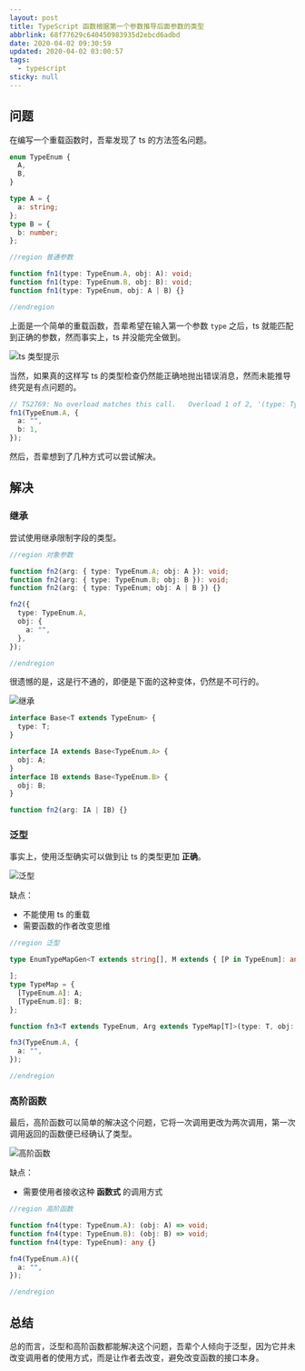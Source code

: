```yaml
---
layout: post
title: TypeScript 函数根据第一个参数推导后面参数的类型
abbrlink: 68f77629c640450983935d2ebcd6adbd
date: 2020-04-02 09:30:59
updated: 2020-04-02 03:00:57
tags:
  - typescript
sticky: null
---
```


## 问题

在编写一个重载函数时，吾辈发现了 ts 的方法签名问题。

```ts
enum TypeEnum {
  A,
  B,
}

type A = {
  a: string;
};
type B = {
  b: number;
};

//region 普通参数

function fn1(type: TypeEnum.A, obj: A): void;
function fn1(type: TypeEnum.B, obj: B): void;
function fn1(type: TypeEnum, obj: A | B) {}

//endregion
```

上面是一个简单的重载函数，吾辈希望在输入第一个参数 `type` 之后，ts 就能匹配到正确的参数，然而事实上，ts 并没能完全做到。

![ts 类型提示](https://cdn.jsdelivr.net/gh/rxliuli/img-bed/20200402140820.png)

当然，如果真的这样写 ts 的类型检查仍然能正确地抛出错误消息，然而未能推导终究是有点问题的。

```ts
// TS2769: No overload matches this call.   Overload 1 of 2, '(type: TypeEnum.A, obj: A): void', gave the following error.     Argument of type '{ a: string; b: number; }' is not assignable to parameter of type 'A'.       Object literal may only specify known properties, and 'b' does not exist in type 'A'.   Overload 2 of 2, '(type: TypeEnum.B, obj: B): void', gave the following error.     Argument of type 'TypeEnum.A' is not assignable to parameter of type 'TypeEnum.B'
fn1(TypeEnum.A, {
  a: "",
  b: 1,
});
```

然后，吾辈想到了几种方式可以尝试解决。

## 解决

### 继承

尝试使用继承限制字段的类型。

```ts
//region 对象参数

function fn2(arg: { type: TypeEnum.A; obj: A }): void;
function fn2(arg: { type: TypeEnum.B; obj: B }): void;
function fn2(arg: { type: TypeEnum; obj: A | B }) {}

fn2({
  type: TypeEnum.A,
  obj: {
    a: "",
  },
});

//endregion
```

很遗憾的是，这是行不通的，即便是下面的这种变体，仍然是不可行的。

![继承](https://cdn.jsdelivr.net/gh/rxliuli/img-bed/20200402145908.png)

```ts
interface Base<T extends TypeEnum> {
  type: T;
}

interface IA extends Base<TypeEnum.A> {
  obj: A;
}
interface IB extends Base<TypeEnum.B> {
  obj: B;
}

function fn2(arg: IA | IB) {}
```

### 泛型

事实上，使用泛型确实可以做到让 ts 的类型更加 **正确**。

![泛型](https://cdn.jsdelivr.net/gh/rxliuli/img-bed/20200402145745.png)

缺点：

- 不能使用 ts 的重载
- 需要函数的作者改变思维

```ts
//region 泛型

type EnumTypeMapGen<T extends string[], M extends { [P in TypeEnum]: any }> = [

];
type TypeMap = {
  [TypeEnum.A]: A;
  [TypeEnum.B]: B;
};

function fn3<T extends TypeEnum, Arg extends TypeMap[T]>(type: T, obj: Arg) {}

fn3(TypeEnum.A, {
  a: "",
});

//endregion
```

### 高阶函数

最后，高阶函数可以简单的解决这个问题，它将一次调用更改为两次调用，第一次调用返回的函数便已经确认了类型。

![高阶函数](https://cdn.jsdelivr.net/gh/rxliuli/img-bed/20200402145633.png)

缺点：

- 需要使用者接收这种 **函数式** 的调用方式

```ts
//region 高阶函数

function fn4(type: TypeEnum.A): (obj: A) => void;
function fn4(type: TypeEnum.B): (obj: B) => void;
function fn4(type: TypeEnum): any {}

fn4(TypeEnum.A)({
  a: "",
});

//endregion
```

## 总结

总的而言，泛型和高阶函数都能解决这个问题，吾辈个人倾向于泛型，因为它并未改变调用者的使用方式，而是让作者去改变，避免改变函数的接口本身。
